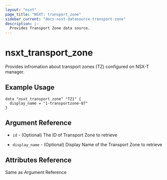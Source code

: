 ```yaml
---
layout: "nsxt"
page_title: "NSXT: transport_zone"
sidebar_current: "docs-nsxt-datasource-transport-zone"
description: |-
  Provides Transport Zone data source.
---
```


# nsxt_transport_zone

Provides infromation about transport zones (TZ) configured on NSX-T manager.

## Example Usage

```
data "nsxt_transport_zone" "TZ1" {
  display_name = "1-transportzone-87"
}
```

## Argument Reference

* `id` - (Optional) The ID of Transport Zone to retrieve

* `display_name` - (Optional) Display Name of the Transport Zone to retrieve

## Attributes Reference

Same as Argument Reference
